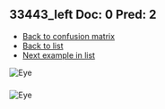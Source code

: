 ## 33443_left Doc: 0 Pred: 2
- [Back to confusion matrix](https://github.com/juliandewit/kaggle_retinopathy/blob/master/matrix.md)
- [Back to list](https://github.com/juliandewit/kaggle_retinopathy/blob/master/lists/02/list.md)
- [Next example in list](https://github.com/juliandewit/kaggle_retinopathy/blob/master/lists/02/33/33626_left.md)

![Eye](https://retinopaty.blob.core.windows.net/size1024/33443_left_0.jpeg)

### 

![Eye]()
